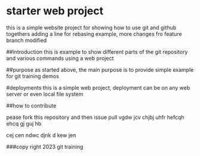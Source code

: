 # starter web project
this is a simple website project for showing how to use git and github togethers
adding a line for rebasing example, 
more changes fro feature branch
modified 

##introduction
this is example to show different parts of the git repository and various commands using a web project

##purpose
as started above, the main purpose is to provide simple example for git training demos

#deployments
this is a simple web project, deployment can be on any web server or even local file system

##how to contribute

pease fork this repository and then issue pull
vgdw jcv chjbj
uhfr hefcqh ehcq
gj guj hb

cej cen ndwc
djnk d kew jen

###copy right 
2023 git training
